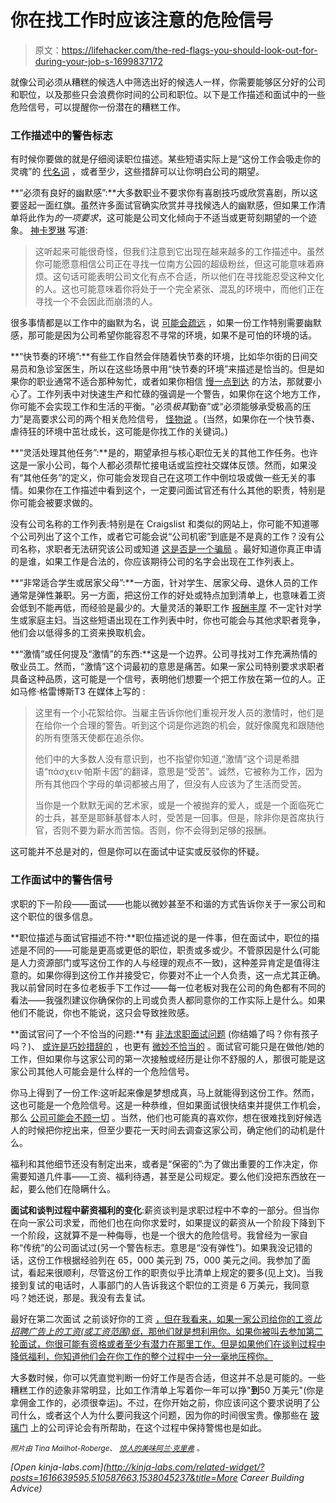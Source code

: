 # 你在找工作时应该注意的危险信号

> 原文：<https://lifehacker.com/the-red-flags-you-should-look-out-for-during-your-job-s-1699837172>

就像公司必须从糟糕的候选人中筛选出好的候选人一样，你需要能够区分好的公司和职位，以及那些只会浪费你时间的公司和职位。以下是工作描述和面试中的一些危险信号，可以提醒你一份潜在的糟糕工作。



### 工作描述中的警告标志

有时候你要做的就是仔细阅读职位描述。某些短语实际上是“这份工作会吸走你的灵魂”的 [代名词](https://lifehacker.com/the-hidden-meaning-behind-phrases-in-job-ads-5889023) ，或者至少，这些措辞可以让你明白公司的期望。

**“必须有良好的幽默感”:**大多数职业不要求你有喜剧技巧或欣赏喜剧，所以这要竖起一面红旗。虽然许多面试官确实欣赏并寻找候选人的幽默感，但如果工作清单将此作为*的一项要求*，这可能是公司文化倾向于不适当或更苛刻期望的一个迹象。 [神卡罗琳](http://www.divinecaroline.com/lifestyle/career-advice/7-warning-signs-job-descriptions?page=4#gigya-comments-block) 写道:

> 这听起来可能很奇怪，但我们注意到它出现在越来越多的工作描述中。虽然你可能愿意相信公司正在寻找一位南方公园的超级粉丝，但这可能意味着麻烦。这句话可能表明公司文化有点不合适，所以他们在寻找能忍受这种文化的人。这也可能意味着你将处于一个完全紧张、混乱的环境中，而他们正在寻找一个不会因此而崩溃的人。

很多事情都是以工作中的幽默为名，说 [可能会疏远](https://lifehacker.com/things-you-should-never-say-to-women-working-in-tech-or-1695257473) ，如果一份工作特别需要幽默感，那可能是因为公司希望你能容忍不寻常的环境，如果不是可怕的环境的话。

**“快节奏的环境”:**有些工作自然会伴随着快节奏的环境，比如华尔街的日间交易员和急诊室医生，所以在这些场景中用“快节奏的环境”来描述是恰当的。但是如果你的职业通常不适合那种匆忙，或者如果你相信 [慢一点到达](http://lifehacker.com/slow-down-youll-get-the-job-done-faster-1667281707#_ga=1.11799860.1825306252.1429829492) 的方法，那就要小心了。工作列表中对快速生产和忙碌的强调是一个警告，如果你在这个地方工作，你可能不会实现工作和生活的平衡。“必须*极其*勤奋”或“必须能够承受极高的压力”是高要求公司的两个相关危险信号， [怪物说](http://career-advice.monster.com/job-search/getting-started/job-post-red-flags/article.aspx) 。(当然，如果你在一个快节奏、虐待狂的环境中茁壮成长，这可能是你找工作的关键词。)

**“灵活处理其他任务”:**是的，期望承担与核心职位无关的其他工作任务。也许这是一家小公司，每个人都必须帮忙接电话或监控社交媒体反馈。然而，如果没有“其他任务”的定义，你可能会发现自己在这项工作中倒垃圾或做一些无关的事情。如果你在工作描述中看到这个，一定要问面试官还有什么其他的职责，特别是你可能会被要求做的。

没有公司名称的工作列表:特别是在 Craigslist 和类似的网站上，你可能不知道哪个公司列出了这个工作，或者它可能会说“公司机密”到底是不是真的工作？没有公司名称，求职者无法研究该公司或知道 [这是否是一个骗局](https://lifehacker.com/the-complete-guide-to-avoiding-online-scams-for-your-l-5420356) 。最好知道你真正申请的是谁，如果工作是合法的，你应该期待公司的名字会出现在工作列表上。

**“非常适合学生或居家父母”:**一方面，针对学生、居家父母、退休人员的工作通常是弹性兼职。另一方面，把这份工作的好处或特点加到清单上，也意味着工资会低到不能再低，而经验是最少的。大量灵活的兼职工作 [报酬丰厚](https://lifehacker.com/part-time-jobs-that-pay-well-and-teach-you-a-skill-5798350) 不一定针对学生或家庭主妇。当这些短语出现在工作列表中时，你也可能会与其他求职者竞争，他们会以低得多的工资来换取机会。

**“激情”或任何提及“激情”的东西:**这是一个边界。公司寻找对工作充满热情的敬业员工。然而，“激情”这个词最初的意思是痛苦。如果一家公司特别要求求职者具备这种品质，这可能是一个信号，表明他们想要一个把工作放在第一位的人。正如马修·格雷博斯T3 在媒体上写的 :

> 这里有一个小花絮给你。当雇主告诉你他们重视开发人员的激情时，他们是在给你一个合理的警告。听到这个词是你逃跑的机会，就好像魔鬼和跟随他的所有堕落天使都在追杀你。
> 
> 他们中的大多数人没有意识到，也不指望你知道,“激情”这个词是希腊语“πάσχειν·帕斯卡因”的翻译，意思是“受苦”。诚然，它被称为工作，因为所有其他四个字母的单词都被占用了，但没有人应该为了生活而受苦。
> 
> 当你是一个默默无闻的艺术家，或是一个被抛弃的爱人，或是一个面临死亡的士兵，甚至是耶稣基督本人时，受苦是一回事。但是，除非你是首席执行官，否则不要为薪水而苦恼。否则，你不会得到足够的报酬。

这可能并不总是对的，但是你可以在面试中证实或反驳你的怀疑。

### 工作面试中的警告信号

求职的下一阶段——面试——也能以微妙甚至不和谐的方式告诉你关于一家公司和这个职位的很多信息。

**职位描述与面试官描述不符:**职位描述说的是一件事，但在面试中，职位的描述是不同的——可能是更高或更低的职位，职责或多或少。不管原因是什么(可能是人力资源部门或写这份工作的人与经理的观点不一致)，这种差异肯定是值得注意的。如果你得到这份工作并接受它，你要对不止一个人负责，这一点尤其正确。我以前曾同时在多位老板手下工作过——每一位老板对我在公司的角色都有不同的看法——我强烈建议你确保你的上司或负责人都同意你的工作实际上是什么。如果他们不能说，你也不能说，这只会导致挫败感。

**面试官问了一个不恰当的问题:**有 [非法求职面试问题](https://www.stat.washington.edu/jobs/questions/) (你结婚了吗？你有孩子吗？)、 [或许是巧妙措辞的](http://lifehacker.com/tackle-out-of-bounds-interview-questions-by-rephrasing-5375461) ，也更有 [微妙不恰当的](http://lifehacker.com/how-do-i-deal-with-interview-questions-i-d-rather-not-a-5886514) 。面试官可能只是在做他/她的工作，但如果你与这家公司的第一次接触或经历是让你不舒服的人，那很可能是这家公司其他人可能会是什么样的一个危险信号。

你马上得到了一份工作:这听起来像是梦想成真，马上就能得到这份工作。然而，这也可能是一个危险信号。这是一种恭维，但如果面试很快结束并提供工作机会，那么 [公司可能会不顾一切](https://lifehacker.com/dont-immediately-take-a-job-if-they-try-to-hire-you-in-1280903279) 。当然，他们也可能真的喜欢你，想在很难找到好候选人的时候把你挖出来，但至少要花一天时间去调查这家公司，确定他们的动机是什么。

福利和其他细节还没有制定出来，或者是“保密的”:为了做出重要的工作决定，你需要知道几件事——工资、福利待遇，甚至是公司规定。要么他们没把东西放在一起，要么他们在隐瞒什么。

**面试和谈判过程中薪资福利的变化**:薪资谈判是求职过程中不幸的一部分。但当你在向一家公司求爱，而他们也在向你求爱时，如果提议的薪资从一个阶段下降到下一个阶段，这就算不是一种侮辱，也是一个很大的危险信号。我曾经为一家自称“传统”的公司面试过(另一个警告标志。意思是“没有弹性”)。如果我没记错的话，这份工作根据经验列在 65，000 美元到 75，000 美元之间。我参加了面试，看起来很顺利，尽管这份工作的职责似乎比清单上规定的要多(见上文)。当我接到复试的电话时，人事部门的人告诉我这个职位的工资是 6 万美元，我同意吗？她还说，那是。我没有去复试。

最好在第二次面试 之前谈好你的工资 [，但在我看来，如果一家公司给你的工资*比招聘广告上的工资(或工资范围)低*，那他们就是想利用你。如果你被叫去参加第二轮面试，你很可能有资格或者至少有潜力在那里工作。但是如果他们在谈判过程中降低福利，你知道他们会在你工作的整个过程中一分一毫地压榨你。](http://lifehacker.com/negotiate-your-desired-salary-before-the-second-intervi-1552145678)

大多数时候，你可以凭直觉判断一份好工作是否合适，但这并不总是可能的。一些糟糕工作的迹象非常明显，比如工作清单上写着你一年可以挣"**到**50 万美元"(你是拿佣金工作的，必须很幸运)。不过，在你开始之前，你应该问这个要求说明了公司什么，或者这个人为什么要问我这个问题，因为你的时间很宝贵。像那些在 [玻璃门](http://www.glassdoor.com/index.htm) 上的公司评论会有所帮助，在这个过程中保持警惕也是如此。

<small>*照片由 Tina Mailhot-Roberge、*</small> [<small>*惊人的美味*</small>](https://www.flickr.com/photos/shockinglytasty/4940901892/sizes/l)<small></small>*[<small>*阿兰·克里弗*</small>](https://www.flickr.com/photos/alancleaver/4320245924/sizes/z/) <small>*。*</small>*

*[Open *kinja-labs.com*](http://kinja-labs.com/related-widget/?posts=1616639595,510587663,1538045237&title=More Career Building Advice)*